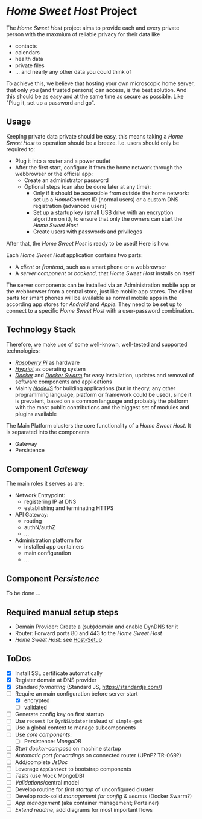# _Home Sweet Host_ Project

The _Home Sweet Host_ project aims to provide each and every private person with the maxmium of reliable privacy for their data like

* contacts
* calendars
* health data
* private files
* ... and nearly any other data you could think of

To achieve this, we believe that hosting your own microscopic home server, that only you (and trusted persons) can access, is the best solution. And this should be as easy and at the same time as secure as possible. Like "Plug it, set up a password and go".

## Usage

Keeping private data private should be easy, this means taking a _Home Sweet Host_ to operation should be a breeze.
I.e. users should only be required to:

* Plug it into a router and a power outlet
* After the first start, configure it from the home network through the webbrowser or the official app:
  * Create an administrator password
  * Optional steps (can also be done later at any time):
    * Only if it should be accessible from outside the home network: set up a *HomeConnect* ID (normal users) or a custom DNS registration (advanced users)
    * Set up a startup key (small USB drive with an encryption algorithm on it), to ensure that only the owners can start the _Home Sweet Host_
    * Create users with passwords and privileges

After that, the _Home Sweet Host_ is ready to be used! Here is how:

Each _Home Sweet Host_ application contains two parts:
* A *client* or *frontend*, such as a smart phone or a webbrowser
* A *server component* or *backend*, that _Home Sweet Host_ installs on itself

The server components can be installed via an Administration mobile app or the webbrowser from a central store, just like mobile app stores.
The client parts for smart phones will be available as normal mobile apps in the according app stores for *Android* and *Apple*. They need to be set up to connect to a specific _Home Sweet Host_ with a user-password combination.

## Technology Stack

Therefore, we make use of some well-known, well-tested and supported technologies:

* [*Raspberry Pi*]() as hardware
* [*Hypriot*]() as operating system
* [*Docker*]() and [*Docker Swarm*]() for easy installation, updates and removal of software components and applications
* Mainly [*NodeJS*]() for building applications (but in theory, any other programming language, platform or framework could be used), since it is prevalent, based on a common language and probably the platform with the most public contributions and the biggest set of modules and plugins available







The Main Platform clusters the core functionality of a _Home Sweet Host_. It is separated into the components

- Gateway
- Persistence

## Component _Gateway_

The main roles it serves as are:

- Network Entrypoint:
  - registering IP at DNS
  - establishing and terminating HTTPS
- API Gateway:
  - routing
  - authN/authZ
  - ...
- Administration platform for
  - installed app containers
  - main configuration
  - ...

## Component _Persistence_

To be done ...

## Required manual setup steps

- Domain Provider: Create a (sub)domain and enable DynDNS for it
- Router: Forward ports 80 and 443 to the _Home Sweet Host_
- _Home Sweet Host_: see [Host-Setup](./host/README.md)


<!--
Example mermaid sequence diagram

see https://mermaidjs.github.io/sequenceDiagram.html

```mermaid
sequenceDiagram
    participant User
    participant Client
    participant AppBackend
    participant AuthBackend

    User->>Client: action
    Client->>AppBackend: BackendCall (not authenticated)
    activate AppBackend
    AppBackend->>AppBackend: Check Authentication
    AppBackend->>Client: Response: not authenticated
    deactivate AppBackend
    Client->>User: Display login form

    Note over A,J: A typical interaction
    J->>A: Great!
    deactivate J
```
-->

## ToDos

- [x] Install SSL certificate automatically
- [x] Register domain at DNS provider
- [x] Standard _formatting_ (Standard JS, https://standardjs.com/)
- [ ] Require an main configuration before server start
  - [x] encrypted
  - [ ] validated
- [ ] Generate config key on first startup
- [ ] Use `request` for `DynNSUpdater` instead of `simple-get`
- [ ] Use a global context to manage subcomponents
- [ ] Use _core components_:
  - [ ] Persistence: _MongoDB_
- [ ] _Start docker-compose_ on machine startup
- [ ] _Automatic port forwardings_ on connected router (UPnP? TR-069?)
- [ ] Add/complete _JsDoc_
- [ ] Leverage `AppContext` to bootstrap components
- [ ] _Tests_ (use Mock MongoDB)
- [ ] _Validations_/central model
- [ ] Develop routine for _first startup_ of unconfigured cluster
- [ ] Develop rock-solid _management for config & secrets_ (Docker Swarm?)
- [ ] _App management_ (aka container management; Portainer)
- [ ] _Extend readme_, add diagrams for most important flows